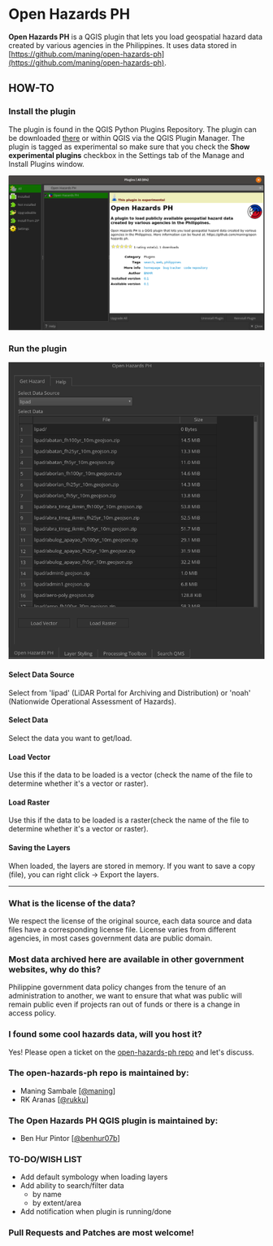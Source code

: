 # Open Hazards PH
**Open Hazards PH** is a QGIS plugin that lets you load geospatial hazard data created by various agencies in the Philippines. It uses data stored in [https://github.com/maning/open-hazards-ph](https://github.com/maning/open-hazards-ph).

## HOW-TO
### Install the plugin
The plugin is found in the QGIS Python Plugins Repository. The plugin can be downloaded [there](https://plugins.qgis.org/plugins/open_hazards_ph/) or within QGIS via the QGIS Plugin Manager. The plugin is tagged as experimental so make sure that you check the **Show experimental plugins** checkbox in the Settings tab of the Manage and Install Plugins window.

![Install Open Hazards PH in QGIS](https://raw.githubusercontent.com/benhur07b/open-hazards-ph-qgis/gh-pages/static/images/ohph_install.png)

### Run the plugin
![Run Open Hazards PH](https://raw.githubusercontent.com/benhur07b/open-hazards-ph-qgis/gh-pages/static/images/ohph_panel.png)

#### Select Data Source
Select from 'lipad' (LiDAR Portal for Archiving and Distribution) or 'noah' (Nationwide Operational Assessment of Hazards).

#### Select Data
Select the data you want to get/load.

#### Load Vector
Use this if the data to be loaded is a vector (check the name of the file to determine whether it's a vector or raster).

#### Load Raster
Use this if the data to be loaded is a raster(check the name of the file to determine whether it's a vector or raster).

#### Saving the Layers
When loaded, the layers are stored in memory. If you want to save a copy (file), you can right click -> Export the layers.

----
### What is the license of the data?
We respect the license of the original source, each data source and data files have a corresponding license file. License varies from different agencies, in most cases government data are public domain.

### Most data archived here are available in other government websites, why do this?
Philippine government data policy changes from the tenure of an administration to another, we want to ensure
that what was public will remain public even if projects ran out of funds or there is a change in access policy.

### I found some cool hazards data, will you host it?
Yes! Please open a ticket on the [open-hazards-ph repo](https://github.com/maning/open-hazards-ph) and let's discuss.

### The open-hazards-ph repo is maintained by:
* Maning Sambale [[@maning](https://github.com/maning)]
* RK Aranas [[@rukku](https://github.com/rukku)]

### The Open Hazards PH QGIS plugin is maintained by:
* Ben Hur Pintor [[@benhur07b](https://github.com/benhur07b)]

### TO-DO/WISH LIST
* Add default symbology when loading layers
* Add ability to search/filter data
    * by name
    * by extent/area
* Add notification when plugin is running/done

### Pull Requests and Patches are most welcome!

